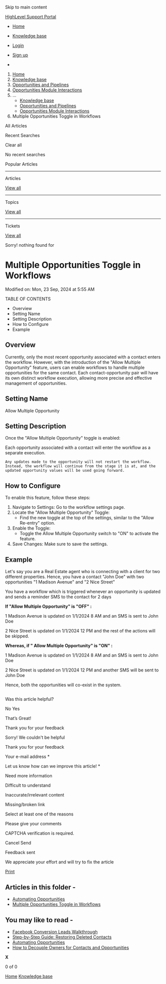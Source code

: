 Skip to main content

[ HighLevel Support Portal ](https://help.gohighlevel.com)

  * [ Home ](/support/home)
  * [ Knowledge base ](/support/solutions)

  * [Login](/support/login)
  * [Sign up](/support/signup)
  * 

  1. [Home](/support/home)
  2. [Knowledge base](/support/solutions)
  3. [Opportunities and Pipelines](/support/solutions/48000449589)
  4. [Opportunities Module Interactions](/support/solutions/folders/155000000516)
  5. ... 
     * [Knowledge base](/support/solutions)
     * [Opportunities and Pipelines](/support/solutions/48000449589)
     * [Opportunities Module Interactions](/support/solutions/folders/155000000516)
  6. Multiple Opportunities Toggle in Workflows

All  Articles 

Recent Searches

Clear all

No recent searches

Popular Articles

* * *

Articles

[View all](/support/search/solutions)

* * *

Topics

[View all](/support/search/topics)

* * *

Tickets

[View all](/support/search/tickets)

Sorry! nothing found for   

# Multiple Opportunities Toggle in Workflows

Modified on: Mon, 23 Sep, 2024 at 5:55 AM

TABLE OF CONTENTS

  * Overview
  * Setting Name
  * Setting Description
  * How to Configure
  * Example

##   

## Overview

Currently, only the most recent opportunity associated with a contact enters the workflow. However, with the introduction of the "Allow Multiple Opportunity" feature, users can enable workflows to handle multiple opportunities for the same contact. Each contact-opportunity pair will have its own distinct workflow execution, allowing more precise and effective management of opportunities.

## Setting Name

Allow Multiple Opportunity

## Setting Description

Once the "Allow Multiple Opportunity" toggle is enabled:

Each opportunity associated with a contact will enter the workflow as a separate execution.

    Any updates made to the opportunity will not restart the workflow. Instead, the workflow will continue from the stage it is at, and the updated opportunity values will be used going forward.

## How to Configure

To enable this feature, follow these steps:

  1. Navigate to Settings: Go to the workflow settings page.
  2. Locate the "Allow Multiple Opportunity" Toggle:
     * Find the new toggle at the top of the settings, similar to the "Allow Re-entry" option.
  3. Enable the Toggle:
     * Toggle the Allow Multiple Opportunity switch to "ON" to activate the feature.
  4. Save Changes: Make sure to save the settings.

## Example

Let's say you are a Real Estate agent who is connecting with a client for two different properties. Hence, you have a contact "John Doe" with two opportunities "1 Madison Avenue" and "2 Nice Street"

You have a workflow which is triggered whenever an opportunity is updated and sends a reminder SMS to the contact for 2 days

**If "Allow Multiple Opportunity" is "OFF" :**

1 Madison Avenue is updated on 1/1/2024 8 AM and an SMS is sent to John Doe 

2 Nice Street is updated on 1/1/2024 12 PM and the rest of the actions will be skipped.

**Whereas, if " Allow Multiple Opportunity" is "ON" :**

1 Madison Avenue is updated on 1/1/2024 8 AM and an SMS is sent to John Doe 

2 Nice Street is updated on 1/1/2024 12 PM and another SMS will be sent to John Doe

Hence, both the opportunities will co-exist in the system.

##   

Was this article helpful?

No  Yes 

That’s Great!

Thank you for your feedback

Sorry! We couldn't be helpful

Thank you for your feedback

Your e-mail address *

Let us know how can we improve this article! *

Need more information 

Difficult to understand 

Inaccurate/irrelevant content 

Missing/broken link 

Select at least one of the reasons 

Please give your comments 

CAPTCHA verification is required. 

Cancel  Send 

Feedback sent

We appreciate your effort and will try to fix the article

[Print](javascript:print\(\))

## Articles in this folder -

  * [Automating Opportunities](/support/solutions/articles/155000002048-automating-opportunities)
  * [Multiple Opportunities Toggle in Workflows](/support/solutions/articles/155000003440-multiple-opportunities-toggle-in-workflows)

## You may like to read -

  * [Facebook Conversion Leads Walkthrough](/support/solutions/articles/48001233833-facebook-conversion-leads-walkthrough)
  * [Step-by-Step Guide: Restoring Deleted Contacts](/support/solutions/articles/48001211386-step-by-step-guide-restoring-deleted-contacts)
  * [Automating Opportunities](/support/solutions/articles/155000002048-automating-opportunities)
  * [How to Decouple Owners for Contacts and Opportunities](/support/solutions/articles/155000002273-how-to-decouple-owners-for-contacts-and-opportunities)

**X**

0 of 0 []()

[Home](/support/home) [Knowledge base](/support/solutions)
